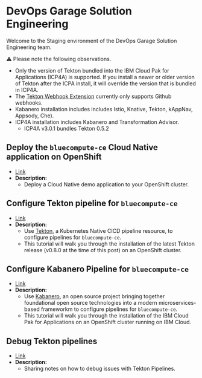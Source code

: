 # DevOps Garage Solution Engineering

Welcome to the Staging environment of the DevOps Garage Solution Engineering team.

:warning: Please note the following observations.
- Only the version of Tekton bundled into the IBM Cloud Pak for Applications (ICP4A) is supported.  If you install a newer or older version of Tekton after the ICPA install, it will override the version that is bundled in ICP4A.
- The [Tekton Webhook Extension](https://github.com/tektoncd/experimental/tree/master/webhooks-extension) currently only supports Github webhooks.
- Kabanero installation includes includes Istio, Knative, Tekton, kAppNav, Appsody, Che).
- ICP4A installation includes Kabanero and Transformation Advisor.
  - ICP4A v3.0.1 bundles Tekton 0.5.2


## Deploy the `bluecompute-ce` Cloud Native application on OpenShift
* [Link](https://github.ibm.com/CASE-DevOps-GSE/DevOps/blob/master/bluecompute-ce/README.md)
* **Description:**
  - Deploy a Cloud Native demo application to your OpenShift cluster.  

## Configure Tekton pipeline for `bluecompute-ce`
* [Link](https://github.ibm.com/CASE-DevOps-GSE/DevOps/blob/master/bluecompute-ce-tekton-pipelines/README.md)
* **Description:**
  - Use [Tekton](https://github.com/tektoncd), a Kubernetes Native CICD pipeline resource, to configure pipelines for `bluecompute-ce`.
  - This tutorial will walk you through the installation of the latest Tekton release (v0.8.0 at the time of this post) on an OpenShift cluster.

## Configure Kabanero Pipeline for `bluecompute-ce`
* [Link](https://github.ibm.com/CASE-DevOps-GSE/DevOps/blob/master/bluecompute-ce-kabanero-pipelines/README.md)
* **Description:**
  - Use [Kabanero](https://kabanero.io/), an open source project bringing together foundational open source technologies into a modern microservices-based frameworkm to configure pipelines for `bluecompute-ce`.
  - This tutorial will walk you through the installation of the IBM Cloud Pak for Applications on an OpenShift cluster running on IBM Cloud.

## Debug Tekton pipelines
* [Link](https://github.ibm.com/CASE-DevOps-GSE/DevOps/blob/master/faq/README.md)
* **Description:**
  - Sharing notes on how to debug issues with Tekton Pipelines.  
